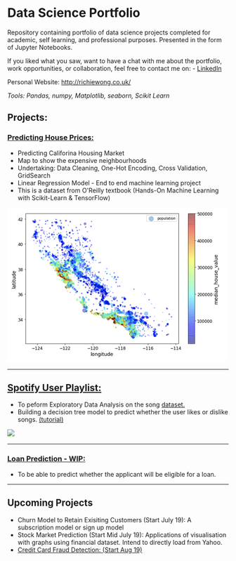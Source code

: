 # Data Science Portfolio
Repository containing portfolio of data science projects completed for academic, self learning, and professional purposes. Presented in the form of Jupyter Notebooks.

If you liked what you saw, want to have a chat with me about the portfolio, work opportunities, or collaboration, feel free to contact me on: - [LinkedIn](https://www.linkedin.com/in/richieone/)

Personal Website: http://richiewong.co.uk/

_Tools: Pandas, numpy, Matplotlib, seaborn, Scikit Learn_

## Projects:

### [Predicting House Prices:](https://github.com/Richieone13/data_science_portfolio/blob/master/California_Housing_Dataset/California_Housing_Exploration.ipynb) 
* Predicting Califorina Housing Market
* Map to show the expensive neighbourhoods
* Undertaking: Data Cleaning, One-Hot Encoding, Cross Validation, GridSearch
* Linear Regression Model - End to end machine learning project
* This is a dataset from O'Reilly textbook (Hands-On Machine Learning with Scikit-Learn & TensorFlow) 

<img src="California_Housing_Dataset/Household_Income_California_Graph.png" width="500">

---

## [Spotify User Playlist:](https://github.com/Richieone13/data_science_portfolio/blob/master/Spotify_Classifier/Spotify_EDA_DecisionTree.ipynb) 
* To peform Exploratory Data Analysis on the song [dataset.](https://www.kaggle.com/geomack/spotifyclassification) 
* Building a decision tree model to predict whether the user likes or dislike songs. [(tutorial)](https://www.youtube.com/watch?v=v_sPnwoT_iA)

<img src="Spotify_DecisionTree.png" width="500">

---

### [Loan Prediction - WIP:](https://github.com/Richieone13/data_science_portfolio/blob/master/LoanPrediction/Loan%20Prediction%20for%20Mortgage.ipynb)
* To be able to predict whether the applicant will be eligible for a loan.

---

## Upcoming Projects

* Churn Model to Retain Exisiting Customers (Start July 19): A subscription model or sign up model
* Stock Market Prediction (Start Mid July 19): Applications of visualisation with graphs using financial dataset. Intend to directly load from Yahoo.
* [Credit Card Fraud Detection: (Start Aug 19)](https://www.kaggle.com/mlg-ulb/creditcardfraud)
